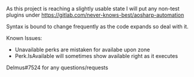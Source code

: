 As this project is reaching a slightly usable state I will put any non-test plugins under https://gitlab.com/never-knows-best/aosharp-automation

Syntax is bound to change frequently as the code expands so deal with it.

Known Issues:
- Unavailable perks are mistaken for availabe upon zone
- Perk.IsAvailable will sometimes show available right as it executes

Delmus#7524 for any questions/requests